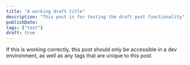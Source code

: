 ```yaml
---
title: "A working draft title"
description: "This post is for testing the draft post functionality"
publishDate:
tags: ["test"]
draft: true
---
```


If this is working correctly, this post should only be accessible in a dev environment, as well as any tags that are unique to this post.
